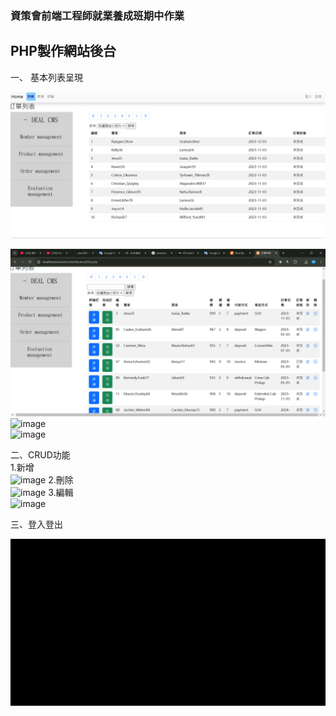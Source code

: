### 資策會前端工程師就業養成班期中作業  
## PHP製作網站後台  

  一、 基本列表呈現  

  ![image](https://github.com/yhn2983/php_list/blob/main/%E7%99%BB%E5%85%A5%E5%89%8D%E5%88%97%E8%A1%A8.png)   
  
  ![image](https://github.com/yhn2983/php_list/blob/main/%E7%99%BB%E5%85%A5%E5%BE%8C%E5%88%97%E8%A1%A8.png)
   ![image](https://github.com/yhn2983/php_list/blob/main/search.gif)  
      ![image](https://github.com/yhn2983/php_list/blob/main/page.gif)
   
  二、CRUD功能   
  1.新增  
 ![image](https://github.com/yhn2983/php_list/blob/main/create.gif)
  2.刪除  
  ![image](https://github.com/yhn2983/php_list/blob/main/delete.gif)
  3.編輯  
   ![image](https://github.com/yhn2983/php_list/blob/main/edit.gif)
  
  三、登入登出  

  ![image](https://github.com/yhn2983/php_list/blob/main/loginout.gif)

